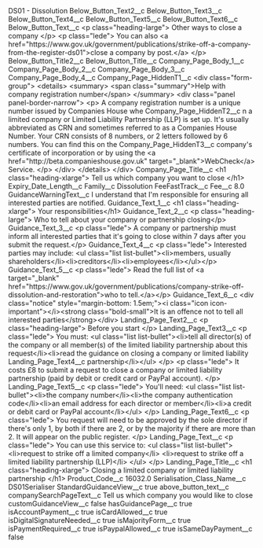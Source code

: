 <?xml version="1.0" encoding="UTF-8"?>
<CustomMetadata xmlns="http://soap.sforce.com/2006/04/metadata" xmlns:xsi="http://www.w3.org/2001/XMLSchema-instance" xmlns:xsd="http://www.w3.org/2001/XMLSchema">
    <label>DS01 - Dissolution</label>
    <values>
        <field>Below_Button_Text2__c</field>
        <value xsi:nil="true"/>
    </values>
    <values>
        <field>Below_Button_Text3__c</field>
        <value xsi:nil="true"/>
    </values>
    <values>
        <field>Below_Button_Text4__c</field>
        <value xsi:nil="true"/>
    </values>
    <values>
        <field>Below_Button_Text5__c</field>
        <value xsi:nil="true"/>
    </values>
    <values>
        <field>Below_Button_Text6__c</field>
        <value xsi:nil="true"/>
    </values>
    <values>
        <field>Below_Button_Text__c</field>
        <value xsi:type="xsd:string">&lt;p class=&quot;heading-large&quot;&gt;
Other ways to close a company
&lt;/p&gt;
&lt;p class=&quot;lede&quot;&gt;
You can also &lt;a href=&quot;https://www.gov.uk/government/publications/strike-off-a-company-from-the-register-ds01&quot;&gt;close a company by post.&lt;/a&gt;
&lt;/p&gt;</value>
    </values>
    <values>
        <field>Below_Button_Title2__c</field>
        <value xsi:nil="true"/>
    </values>
    <values>
        <field>Below_Button_Title__c</field>
        <value xsi:nil="true"/>
    </values>
    <values>
        <field>Company_Page_Body_1__c</field>
        <value xsi:nil="true"/>
    </values>
    <values>
        <field>Company_Page_Body_2__c</field>
        <value xsi:nil="true"/>
    </values>
    <values>
        <field>Company_Page_Body_3__c</field>
        <value xsi:nil="true"/>
    </values>
    <values>
        <field>Company_Page_Body_4__c</field>
        <value xsi:nil="true"/>
    </values>
    <values>
        <field>Company_Page_HiddenT1__c</field>
        <value xsi:type="xsd:string">&lt;div class=&quot;form-group&quot;&gt;
&lt;details&gt;
&lt;summary&gt;
&lt;span class=&quot;summary&quot;&gt;Help with company registration number&lt;/span&gt;
&lt;/summary&gt;
&lt;div class=&quot;panel panel-border-narrow&quot;&gt;
&lt;p&gt;
A company registration number is a unique number issued by Companies House whe</value>
    </values>
    <values>
        <field>Company_Page_HiddenT2__c</field>
        <value xsi:type="xsd:string">n a limited company or Limited Liability Partnership (LLP) is set up. It&apos;s usually abbreviated as CRN and sometimes referred to as a Companies House Number. Your CRN consists of 8 numbers, or 2 letters followed by 6 numbers. You can find this on the</value>
    </values>
    <values>
        <field>Company_Page_HiddenT3__c</field>
        <value xsi:type="xsd:string">company&apos;s certificate of incorporation or by using the
&lt;a href=&quot;http://beta.companieshouse.gov.uk&quot; target=&quot;_blank&quot;&gt;WebCheck&lt;/a&gt; Service.
&lt;/p&gt;
&lt;/div&gt;
&lt;/details&gt;
&lt;/div&gt;</value>
    </values>
    <values>
        <field>Company_Page_Title__c</field>
        <value xsi:type="xsd:string">&lt;h1 class=&quot;heading-xlarge&quot;&gt;
Tell us which company you want to close
&lt;/h1&gt;</value>
    </values>
    <values>
        <field>Expiry_Date_Length__c</field>
        <value xsi:nil="true"/>
    </values>
    <values>
        <field>Family__c</field>
        <value xsi:type="xsd:string">Dissolution</value>
    </values>
    <values>
        <field>FeeFastTrack__c</field>
        <value xsi:nil="true"/>
    </values>
    <values>
        <field>Fee__c</field>
        <value xsi:type="xsd:double">8.0</value>
    </values>
    <values>
        <field>GuidanceWarningText__c</field>
        <value xsi:type="xsd:string">I understand that I&apos;m responsible for ensuring all interested parties are notified.</value>
    </values>
    <values>
        <field>Guidance_Text_1__c</field>
        <value xsi:type="xsd:string">&lt;h1 class=&quot;heading-xlarge&quot;&gt;
Your responsibilities&lt;/h1&gt;</value>
    </values>
    <values>
        <field>Guidance_Text_2__c</field>
        <value xsi:type="xsd:string">&lt;p class=&quot;heading-large&quot;&gt;
Who to tell about your company or partnership closing&lt;/p&gt;</value>
    </values>
    <values>
        <field>Guidance_Text_3__c</field>
        <value xsi:type="xsd:string">&lt;p class=&quot;lede&quot;&gt;
A company or partnership must inform all interested parties that it&apos;s going to close within 7 days after you submit the request.&lt;/p&gt;</value>
    </values>
    <values>
        <field>Guidance_Text_4__c</field>
        <value xsi:type="xsd:string">&lt;p class=&quot;lede&quot;&gt;
Interested parties may include:
&lt;ul class=&quot;list list-bullet&quot;&gt;&lt;li&gt;members, usually shareholders&lt;/li&gt;&lt;li&gt;creditors&lt;/li&gt;&lt;li&gt;employees&lt;/li&gt;&lt;/ul&gt;&lt;/p&gt;</value>
    </values>
    <values>
        <field>Guidance_Text_5__c</field>
        <value xsi:type="xsd:string">&lt;p class=&quot;lede&quot;&gt;
Read the full list of &lt;a target=&quot;_blank&quot; href=&quot;https://www.gov.uk/government/publications/company-strike-off-dissolution-and-restoration&quot;&gt;who to tell.&lt;/a&gt;&lt;/p&gt;</value>
    </values>
    <values>
        <field>Guidance_Text_6__c</field>
        <value xsi:type="xsd:string">&lt;div class=&quot;notice&quot; style=&quot;margin-bottom: 1.5em;&quot;&gt;&lt;i class=&quot;icon icon-important&quot;&gt;&lt;/i&gt;&lt;strong class=&quot;bold-small&quot;&gt;It is an offence not to tell all interested parties&lt;/strong&gt;&lt;/div&gt;</value>
    </values>
    <values>
        <field>Landing_Page_Text2__c</field>
        <value xsi:type="xsd:string">&lt;p class=&quot;heading-large&quot;&gt;
Before you start
&lt;/p&gt;</value>
    </values>
    <values>
        <field>Landing_Page_Text3__c</field>
        <value xsi:type="xsd:string">&lt;p class=&quot;lede&quot;&gt;
You must:
&lt;ul class=&quot;list list-bullet&quot;&gt;&lt;li&gt;tell all director(s) of the company or all member(s) of the limited liability partnership about this request&lt;/li&gt;&lt;li&gt;read the guidance on closing a company or limited liability</value>
    </values>
    <values>
        <field>Landing_Page_Text4__c</field>
        <value xsi:type="xsd:string">partnership&lt;/li&gt;&lt;/ul&gt;
&lt;/p&gt;
&lt;p class=&quot;lede&quot;&gt;
It costs £8 to submit a request to close a company or limited liability partnership (paid by debit or credit card or PayPal account).
&lt;/p&gt;</value>
    </values>
    <values>
        <field>Landing_Page_Text5__c</field>
        <value xsi:type="xsd:string">&lt;p class=&quot;lede&quot;&gt;
You&apos;ll need:
&lt;ul class=&quot;list list-bullet&quot;&gt;&lt;li&gt;the company number&lt;/li&gt;&lt;li&gt;the company authentication code&lt;/li&gt;&lt;li&gt;an email address for each director or member&lt;/li&gt;&lt;li&gt;a credit or debit card or PayPal account&lt;/li&gt;&lt;/ul&gt;
&lt;/p&gt;</value>
    </values>
    <values>
        <field>Landing_Page_Text6__c</field>
        <value xsi:type="xsd:string">&lt;p class=&quot;lede&quot;&gt;
You request will need to be approved by the sole director if there&apos;s only 1, by both if there are 2, or by the majority if there are more than 2. It will appear on the public register.
&lt;/p&gt;</value>
    </values>
    <values>
        <field>Landing_Page_Text__c</field>
        <value xsi:type="xsd:string">&lt;p class=&quot;lede&quot;&gt;
You can use this service to:
&lt;ul class=&quot;list list-bullet&quot;&gt;&lt;li&gt;request to strike off a limited company&lt;/li&gt;
&lt;li&gt;request to strike off a limited liability partnership (LLP)&lt;/li&gt;
&lt;/ul&gt;
&lt;/p&gt;</value>
    </values>
    <values>
        <field>Landing_Page_Title__c</field>
        <value xsi:type="xsd:string">&lt;h1 class=&quot;heading-xlarge&quot;&gt;
Closing a limited company or limited liability partnership
&lt;/h1&gt;</value>
    </values>
    <values>
        <field>Product_Code__c</field>
        <value xsi:type="xsd:double">16032.0</value>
    </values>
    <values>
        <field>Serialisation_Class_Name__c</field>
        <value xsi:type="xsd:string">DS01Serialiser</value>
    </values>
    <values>
        <field>StandardGuidanceView__c</field>
        <value xsi:type="xsd:boolean">true</value>
    </values>
    <values>
        <field>above_button_text__c</field>
        <value xsi:nil="true"/>
    </values>
    <values>
        <field>companySearchPageText__c</field>
        <value xsi:type="xsd:string">Tell us which company you would like to close</value>
    </values>
    <values>
        <field>customGuidanceView__c</field>
        <value xsi:type="xsd:boolean">false</value>
    </values>
    <values>
        <field>hasGuidancePage__c</field>
        <value xsi:type="xsd:boolean">true</value>
    </values>
    <values>
        <field>isAccountPayment__c</field>
        <value xsi:type="xsd:boolean">true</value>
    </values>
    <values>
        <field>isCardAllowed__c</field>
        <value xsi:type="xsd:boolean">true</value>
    </values>
    <values>
        <field>isDigitalSignatureNeeded__c</field>
        <value xsi:type="xsd:boolean">true</value>
    </values>
    <values>
        <field>isMajorityForm__c</field>
        <value xsi:type="xsd:boolean">true</value>
    </values>
    <values>
        <field>isPaymentRequired__c</field>
        <value xsi:type="xsd:boolean">true</value>
    </values>
    <values>
        <field>isPaypalAllowed__c</field>
        <value xsi:type="xsd:boolean">true</value>
    </values>
    <values>
        <field>isSameDayPayment__c</field>
        <value xsi:type="xsd:boolean">false</value>
    </values>
</CustomMetadata>
